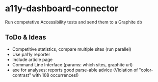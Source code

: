 # a11y-dashboard-connector
Run competetive Accessibility tests and send them to a Graphite db

## ToDo & Ideas

- Competitive statistics, compare multiple sites (run parallel)
- Use pa11y reporter
- Include article page
- Command Line Interface (params: which sites, graphite url)
- axe for analyses: reports good parse-able advice (Violation of "color-contrast" with 108 occurrences!)
